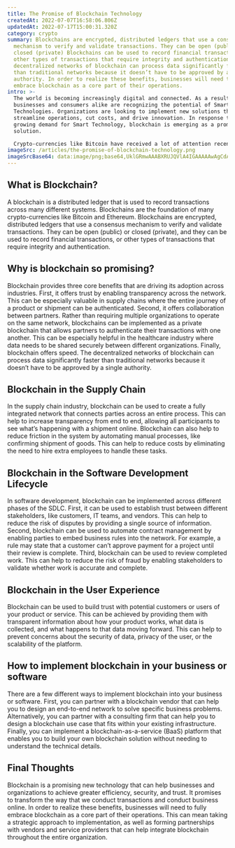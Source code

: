 ```yaml
---
title: The Promise of Blockchain Technology
createdAt: 2022-07-07T16:58:06.806Z
updatedAt: 2022-07-17T15:00:31.320Z
category: crypto
summary: Blockchains are encrypted, distributed ledgers that use a consensus
  mechanism to verify and validate transactions. They can be open (public) or
  closed (private) Blockchains can be used to record financial transactions, or
  other types of transactions that require integrity and authentication. The
  decentralized networks of blockchain can process data significantly faster
  than traditional networks because it doesn’t have to be approved by a single
  authority. In order to realize these benefits, businesses will need to fully
  embrace blockchain as a core part of their operations.
intro: >-
  The world is becoming increasingly digital and connected. As a result,
  businesses and consumers alike are recognizing the potential of Smart
  Technologies. Organizations are looking to implement new solutions that can
  streamline operations, cut costs, and drive innovation. In response to this
  growing demand for Smart Technology, blockchain is emerging as a promising
  solution.

  Crypto-currencies like Bitcoin have received a lot of attention recently because they use blockchain technology as their foundation – something called a “proof-of-work” mechanism that validates transactions on the network through verification by many different users. The implications of blockchain go far beyond just these applications though, extending into almost every industry. In this blog post we will explore the opportunities that come from integrating blockchain in your business processes or software development life cycle (SDLC).
imageSrc: /articles/the-promise-of-blockchain-technology.png
imageSrcBase64: data:image/png;base64,UklGRmwAAABXRUJQVlA4IGAAAAAwAgCdASoKAAoAAUAmJZQCdAYqDuJKlANgAAD+3fqu3d5NsbDvw3KmYy9Zf94UdhNj+XmG2YZLF/p/zx1rguBcybcnz8h3/xBKf5KJ7W8vl7g0EXkWzdD6tpOBOV0AAAA=
---
```


## What is Blockchain?

A blockchain is a distributed ledger that is used to record transactions across many different systems. Blockchains are the foundation of many crypto-currencies like Bitcoin and Ethereum. Blockchains are encrypted, distributed ledgers that use a consensus mechanism to verify and validate transactions. They can be open (public) or closed (private), and they can be used to record financial transactions, or other types of transactions that require integrity and authentication.

## Why is blockchain so promising?

Blockchain provides three core benefits that are driving its adoption across industries. First, it offers trust by enabling transparency across the network. This can be especially valuable in supply chains where the entire journey of a product or shipment can be authenticated. Second, it offers collaboration between partners. Rather than requiring multiple organizations to operate on the same network, blockchains can be implemented as a private blockchain that allows partners to authenticate their transactions with one another. This can be especially helpful in the healthcare industry where data needs to be shared securely between different organizations. Finally, blockchain offers speed. The decentralized networks of blockchain can process data significantly faster than traditional networks because it doesn’t have to be approved by a single authority.

## Blockchain in the Supply Chain

In the supply chain industry, blockchain can be used to create a fully integrated network that connects parties across an entire process. This can help to increase transparency from end to end, allowing all participants to see what’s happening with a shipment online. Blockchain can also help to reduce friction in the system by automating manual processes, like confirming shipment of goods. This can help to reduce costs by eliminating the need to hire extra employees to handle these tasks.

## Blockchain in the Software Development Lifecycle

In software development, blockchain can be implemented across different phases of the SDLC. First, it can be used to establish trust between different stakeholders, like customers, IT teams, and vendors. This can help to reduce the risk of disputes by providing a single source of information. Second, blockchain can be used to automate contract management by enabling parties to embed business rules into the network. For example, a rule may state that a customer can’t approve payment for a project until their review is complete. Third, blockchain can be used to review completed work. This can help to reduce the risk of fraud by enabling stakeholders to validate whether work is accurate and complete.

## Blockchain in the User Experience

Blockchain can be used to build trust with potential customers or users of your product or service. This can be achieved by providing them with transparent information about how your product works, what data is collected, and what happens to that data moving forward. This can help to prevent concerns about the security of data, privacy of the user, or the scalability of the platform.

## How to implement blockchain in your business or software

There are a few different ways to implement blockchain into your business or software. First, you can partner with a blockchain vendor that can help you to design an end-to-end network to solve specific business problems. Alternatively, you can partner with a consulting firm that can help you to design a blockchain use case that fits within your existing infrastructure. Finally, you can implement a blockchain-as-a-service (BaaS) platform that enables you to build your own blockchain solution without needing to understand the technical details.

## Final Thoughts

Blockchain is a promising new technology that can help businesses and organizations to achieve greater efficiency, security, and trust. It promises to transform the way that we conduct transactions and conduct business online. In order to realize these benefits, businesses will need to fully embrace blockchain as a core part of their operations. This can mean taking a strategic approach to implementation, as well as forming partnerships with vendors and service providers that can help integrate blockchain throughout the entire organization.
